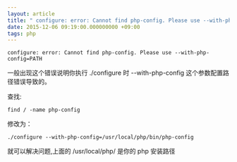 ```yaml
---
layout: article
title: " configure: error: Cannot find php-config. Please use --with-php-config=PATH"
date: 2015-12-06 09:19:00.000000000 +09:00
tags: php
---
```


 `configure: error: Cannot find php-config. Please use --with-php-config=PATH`

 一般出现这个错误说明你执行 ./configure 时 --with-php-config 这个参数配置路径错误导致的。

查找:

    find / -name php-config

修改为：

    ./configure --with-php-config=/usr/local/php/bin/php-config

就可以解决问题,上面的 /usr/local/php/ 是你的 php 安装路径
